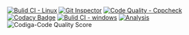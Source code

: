 [![Bulid CI - Linux](https://github.com/Gow2129/M1_OnlineBanking/actions/workflows/c-cpp.yml/badge.svg)](https://github.com/Gow2129/M1_OnlineBanking/actions/workflows/c-cpp.yml)
[![Git Inspector](https://github.com/Gow2129/M1_OnlineBanking/actions/workflows/gitinspector.yml/badge.svg)](https://github.com/Gow2129/M1_OnlineBanking/actions/workflows/gitinspector.yml)
[![Code Quality - Cppcheck](https://github.com/Gow2129/M1_OnlineBanking/actions/workflows/cppcheck.yml/badge.svg)](https://github.com/Gow2129/M1_OnlineBanking/actions/workflows/cppcheck.yml)
[![Codacy Badge](https://app.codacy.com/project/badge/Grade/a83c33546fcb45aebc982699d07fab84)](https://www.codacy.com/gh/Gow2129/M1_OnlineBanking/dashboard?utm_source=github.com&amp;utm_medium=referral&amp;utm_content=Gow2129/M1_OnlineBanking&amp;utm_campaign=Badge_Grade)
[![Bulid CI - windows](https://github.com/Gow2129/M1_OnlineBanking/actions/workflows/windows.yml/badge.svg)](https://github.com/Gow2129/M1_OnlineBanking/actions/workflows/windows.yml)
[![Analysis](https://github.com/Gow2129/M1_OnlineBanking/actions/workflows/Analysis.yml/badge.svg)](https://github.com/Gow2129/M1_OnlineBanking/actions/workflows/Analysis.yml)
![Codiga-Code Quality Score](https://api.codiga.io/project/32237/score/svg)
